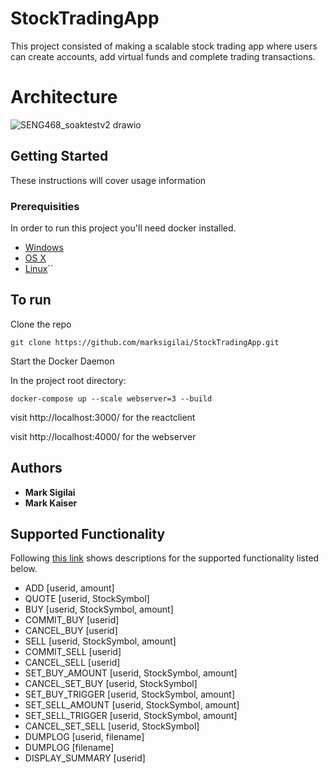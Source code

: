 # StockTradingApp
This project consisted of making a scalable stock trading app where users can create accounts, add virtual funds and complete trading transactions. 

# Architecture

![SENG468_soaktestv2 drawio](https://user-images.githubusercontent.com/56571667/177475209-9e38ef54-d17d-435d-a221-edc1044dc009.png)


## Getting Started

These instructions will cover usage information

### Prerequisities

In order to run this project you'll need docker installed.

* [Windows](https://docs.docker.com/windows/started)
* [OS X](https://docs.docker.com/mac/started/)
* [Linux](https://docs.docker.com/linux/started/)``

## To run 

Clone the repo

    git clone https://github.com/marksigilai/StockTradingApp.git

Start the Docker Daemon

In the project root directory:

    docker-compose up --scale webserver=3 --build

visit http://localhost:3000/ for the reactclient

visit http://localhost:4000/ for the webserver

## Authors

* **Mark Sigilai**
* **Mark Kaiser**

## Supported Functionality
Following [this link](https://www.ece.uvic.ca/~seng468/ProjectWebSite/Commands.html) shows descriptions for the supported functionality listed below.
* ADD \[userid, amount\] 
* QUOTE \[userid, StockSymbol\]
* BUY \[userid, StockSymbol, amount\]
* COMMIT_BUY \[userid\]
* CANCEL_BUY \[userid\]
* SELL \[userid, StockSymbol, amount\]
* COMMIT_SELL \[userid\]
* CANCEL_SELL \[userid\]
* SET_BUY_AMOUNT \[userid, StockSymbol, amount\]
* CANCEL_SET_BUY \[userid, StockSymbol\]
* SET_BUY_TRIGGER \[userid, StockSymbol, amount\]
* SET_SELL_AMOUNT \[userid, StockSymbol, amount\]
* SET_SELL_TRIGGER \[userid, StockSymbol, amount\]
* CANCEL_SET_SELL \[userid, StockSymbol\]
* DUMPLOG \[userid, filename\]
* DUMPLOG \[filename\]
* DISPLAY_SUMMARY \[userid\]
